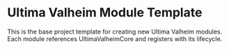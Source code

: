 ﻿# Ultima Valheim Module Template

This is the base project template for creating new Ultima Valheim modules.
Each module references UltimaValheimCore and registers with its lifecycle.
